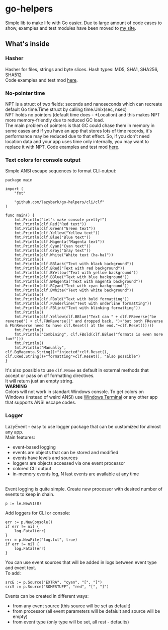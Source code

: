 # go-helpers
Simple lib to make life with Go easier. Due to large amount of code cases to show, examples and test modules have been moved to [my site](https://lazybark.dev).

## What's inside

### Hasher

Hasher for files, strings and byte slices. Hash types: MD5, SHA1, SHA256, SHA512<br>
Code examples and test mod [here](https://lazybark.dev/go-helpers/#hasher).


### No-pointer time

NPT is a struct of two fields: seconds and nanoseconds which can recreate default Go time.Time struct by calling time.Unix(sec, nsec) <br>
NPT holds no pointers (default time does - \*Location) and this makes NPT more memory-friendly due to reduced GC load. <br>
The main problem of pointers is that GC could chase them in memory in some cases and if you have an app that stores lots of time records, it's performance may be reduced due to that effect. So, if you don't need location data and your app uses time only internally, you may want to replace it with NPT.
Code examples and test mod [here](https://lazybark.dev/go-helpers/#npt).
### Text colors for console output
Simple ANSI escape sequences to format CLI-output:
```
package main

import (
	"fmt"

	"github.com/lazybark/go-helpers/cli/clf"
)

func main() {
	fmt.Println("Let's make console pretty!")
	fmt.Println(clf.Red("Red text"))
	fmt.Println(clf.Green("Green text"))
	fmt.Println(clf.Yellow("Yellow text"))
	fmt.Println(clf.Blue("Blue text"))
	fmt.Println(clf.Magenta("Magenta text"))
	fmt.Println(clf.Cyan("Cyan text"))
	fmt.Println(clf.Gray("Gray text"))
	fmt.Println(clf.White("White text (ha-ha)"))
	fmt.Println()
	fmt.Println(clf.BBlack("Text with black background"))
	fmt.Println(clf.BRed("Text with red background"))
	fmt.Println(clf.BYellow("Text with yellow background"))
	fmt.Println(clf.BBlue("Text with blue background"))
	fmt.Println(clf.BMagenta("Text with magenta background"))
	fmt.Println(clf.BCyan("Text with cyan background"))
	fmt.Println(clf.BWhite("Text with white background"))
	fmt.Println()
	fmt.Println(clf.FBold("Text with bold formatting"))
	fmt.Println(clf.FUnderline("Text with underline formatting"))
	fmt.Println(clf.FBlink("Text with blinking formatting"))
	fmt.Println()
	fmt.Println(clf.Yellow(clf.BBlue("Text can " + clf.FReverse("be reversed") + clf.FUnReverse((" and dropped back, ")+"but both FReverse & FUnReverse need to have clf.Reset() at the end."+clf.Reset()))))
	fmt.Println()
	fmt.Println("Combining", clf.FBold(clf.BBlue("formats is even more fun!")))
	fmt.Println()
	fmt.Println("Manually", clf.BgMagenta.String()+"injected"+clf.Reset(), clf.CRed.String()+"formatting"+clf.Reset(), "also possible")
}
```
It's also possible to use `clf.FNone` as default in external methods that accept or pass on clf formatting directives.<br>
It will return just an empty string.<br>
**WARNING**
<br>
Colors will not work in standart Windows console. To get colors on Windows (instead of weird ANSI) use [Windows Terminal](https://docs.microsoft.com/en-us/windows/terminal/install) or any other app that supports ANSI escape codes.

### Logger

LazyEvent - easy to use logger package that can be customized for almost any app. <br>
Main features:
* event-based logging
* events are objects that can be stored and modified
* events have levels and sources
* loggers are objects accessed via one event processor
* colored CLI output
* in-memory events log, N last events are available at any time
<br>
Event logging is quite simple.
Create new processor with desired number of events to keep in chain.

```
p := le.NewV1(8)
```

Add loggers for CLI or console: <br>

```
err := p.NewConsole()
if err != nil {
	log.Fatal(err)
}
err = p.NewFile("log.txt", true)
if err != nil {
	log.Fatal(err)
}
```
You can use event sources that will be added in logs between event type and event text.<br>
To add:

```
srcE := p.Source("EXTRA", "cyan", "[", "]")
srcS := p.Source("SOMESTUFF", "red", "[", "]")
```

Events can be created in different ways:
* from any event source (this source will be set as default)
* from processor (all event parameters will be defaiult and source will be empty)
* from event type (only type will be set, all rest - defaults)




